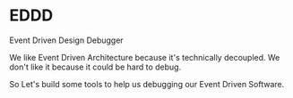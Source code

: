 # EDDD
Event Driven Design Debugger

We like Event Driven Architecture because it's technically decoupled.
We don't like it because it could be hard to debug.

So Let's build some tools to help us debugging our Event Driven Software.
